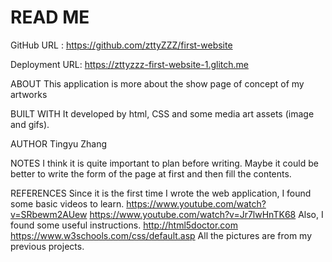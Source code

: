 # READ ME
GitHub URL :
https://github.com/zttyZZZ/first-website

Deployment URL:
https://zttyzzz-first-website-1.glitch.me

ABOUT
This application  is more about the show page of  concept of my artworks

BUILT WITH
It developed by html, CSS and some media art assets (image and gifs).

AUTHOR
Tingyu Zhang

NOTES
I think it is quite important to plan before writing. Maybe it could be better to write the form of the page at first and then fill the contents.

REFERENCES
Since it is the first time I wrote the web application, I found some basic videos to learn.
https://www.youtube.com/watch?v=SRbewm2AUew
https://www.youtube.com/watch?v=Jr7lwHnTK68
Also, I found some useful instructions.
http://html5doctor.com
https://www.w3schools.com/css/default.asp
All the pictures are from my previous projects.

